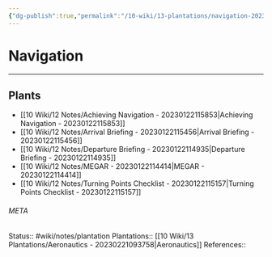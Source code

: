 ```yaml
---
{"dg-publish":true,"permalink":"/10-wiki/13-plantations/navigation-20230221103603/"}
---
```


# Navigation
---



## Plants
- [[10 Wiki/12 Notes/Achieving Navigation - 20230122115853\|Achieving Navigation - 20230122115853]]
- [[10 Wiki/12 Notes/Arrival Briefing - 20230122115456\|Arrival Briefing - 20230122115456]]
- [[10 Wiki/12 Notes/Departure Briefing - 20230122114935\|Departure Briefing - 20230122114935]]
- [[10 Wiki/12 Notes/MEGAR - 20230122114414\|MEGAR - 20230122114414]]
- [[10 Wiki/12 Notes/Turning Points Checklist - 20230122115157\|Turning Points Checklist - 20230122115157]]




###### META
Status:: #wiki/notes/plantation
Plantations:: [[10 Wiki/13 Plantations/Aeronautics - 20230221093758\|Aeronautics]]
References:: 
